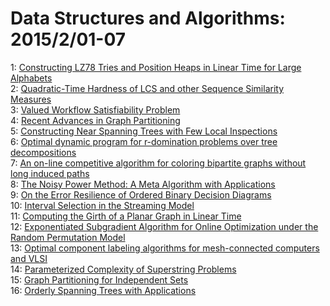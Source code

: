 # Data Structures and Algorithms: 2015/2/01-07  
1: [Constructing LZ78 Tries and Position Heaps in Linear Time for Large  Alphabets](https://doi.org/10.48550/arXiv.1501.06619)  
2: [Quadratic-Time Hardness of LCS and other Sequence Similarity Measures](https://doi.org/10.48550/arXiv.1501.07053)  
3: [Valued Workflow Satisfiability Problem](https://doi.org/10.48550/arXiv.1501.07814)  
4: [Recent Advances in Graph Partitioning](https://doi.org/10.48550/arXiv.1311.3144)  
5: [Constructing Near Spanning Trees with Few Local Inspections](https://doi.org/10.48550/arXiv.1502.00413)  
6: [Optimal dynamic program for r-domination problems over tree  decompositions](https://doi.org/10.48550/arXiv.1502.00716)  
7: [An on-line competitive algorithm for coloring bipartite graphs without  long induced paths](https://doi.org/10.48550/arXiv.1502.00859)  
8: [The Noisy Power Method: A Meta Algorithm with Applications](https://doi.org/10.48550/arXiv.1311.2495)  
9: [On the Error Resilience of Ordered Binary Decision Diagrams](https://doi.org/10.48550/arXiv.1404.3919)  
10: [Interval Selection in the Streaming Model](https://doi.org/10.48550/arXiv.1501.02285)  
11: [Computing the Girth of a Planar Graph in Linear Time](https://doi.org/10.48550/arXiv.1104.4892)  
12: [Exponentiated Subgradient Algorithm for Online Optimization under the  Random Permutation Model](https://doi.org/10.48550/arXiv.1410.7171)  
13: [Optimal component labeling algorithms for mesh-connected computers and  VLSI](https://doi.org/10.48550/arXiv.1502.01435)  
14: [Parameterized Complexity of Superstring Problems](https://doi.org/10.48550/arXiv.1502.01461)  
15: [Graph Partitioning for Independent Sets](https://doi.org/10.48550/arXiv.1502.01687)  
16: [Orderly Spanning Trees with Applications](https://doi.org/10.48550/arXiv.cs/0102006)  